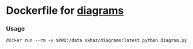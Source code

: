 # Dockerfile for [diagrams](https://diagrams.mingrammer.com/)

### Usage

```shell
docker run --rm -v $PWD:/data skhaz/diagrams:latest python diagram.py
```
